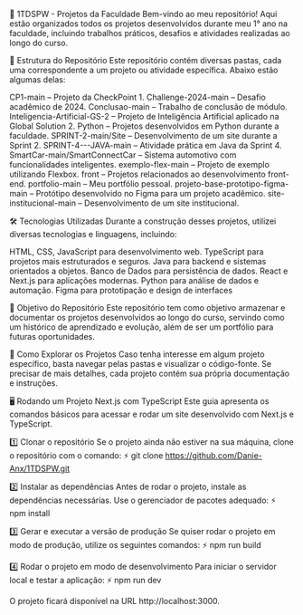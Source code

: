 📌 1TDSPW - Projetos da Faculdade
Bem-vindo ao meu repositório! Aqui estão organizados todos os projetos desenvolvidos durante meu 1° ano na faculdade, incluindo trabalhos práticos, desafios e atividades realizadas ao longo do curso.

📂 Estrutura do Repositório
Este repositório contém diversas pastas, cada uma correspondente a um projeto ou atividade específica. Abaixo estão algumas delas:

CP1-main – Projeto da CheckPoint 1.
Challenge-2024-main – Desafio acadêmico de 2024.
Conclusao-main – Trabalho de conclusão de módulo.
Inteligencia-Artificial-GS-2 – Projeto de Inteligência Artificial aplicado na Global Solution 2.
Python – Projetos desenvolvidos em Python durante a faculdade.
SPRINT-2-main/Site – Desenvolvimento de um site durante a Sprint 2.
SPRINT-4---JAVA-main – Atividade prática em Java da Sprint 4.
SmartCar-main/SmartConnectCar – Sistema automotivo com funcionalidades inteligentes.
exemplo-flex-main – Projeto de exemplo utilizando Flexbox.
front – Projetos relacionados ao desenvolvimento front-end.
portfolio-main – Meu portfólio pessoal.
projeto-base-prototipo-figma-main – Protótipo desenvolvido no Figma para um projeto acadêmico.
site-institucional-main – Desenvolvimento de um site institucional.

🛠️ Tecnologias Utilizadas
Durante a construção desses projetos, utilizei diversas tecnologias e linguagens, incluindo:

HTML, CSS, JavaScript para desenvolvimento web.
TypeScript para projetos mais estruturados e seguros.
Java para backend e sistemas orientados a objetos.
Banco de Dados para persistência de dados.
React e Next.js para aplicações modernas.
Python para análise de dados e automação.
Figma para prototipação e design de interfaces

🎯 Objetivo do Repositório
Este repositório tem como objetivo armazenar e documentar os projetos desenvolvidos ao longo do curso, servindo como um histórico de aprendizado e evolução, além de ser um portfólio para futuras oportunidades.

🚀 Como Explorar os Projetos
Caso tenha interesse em algum projeto específico, basta navegar pelas pastas e visualizar o código-fonte. Se precisar de mais detalhes, cada projeto contém sua própria documentação e instruções.

🖥️ Rodando um Projeto Next.js com TypeScript
Este guia apresenta os comandos básicos para acessar e rodar um site desenvolvido com Next.js e TypeScript.

1️⃣ Clonar o repositório
Se o projeto ainda não estiver na sua máquina, clone o repositório com o comando:
⚡ git clone https://github.com/Danie-Anx/1TDSPW.git

2️⃣ Instalar as dependências
Antes de rodar o projeto, instale as dependências necessárias. Use o gerenciador de pacotes adequado:
⚡ npm install

3️⃣ Gerar e executar a versão de produção
Se quiser rodar o projeto em modo de produção, utilize os seguintes comandos:
⚡ npm run build

4️⃣ Rodar o projeto em modo de desenvolvimento
Para iniciar o servidor local e testar a aplicação:
⚡ npm run dev

O projeto ficará disponível na URL http://localhost:3000.




